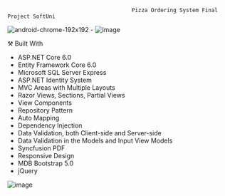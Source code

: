                                            Pizza Ordering System Final Project SoftUni 
 
 ![android-chrome-192x192](https://user-images.githubusercontent.com/86414839/199828892-fca4e184-f11c-48f8-aa8f-77eb050aeade.png) - ![image](https://user-images.githubusercontent.com/86414839/194778195-9af4bdc8-3ac8-4557-abd1-f9948d4d6d85.png)

 
 
⚒️ Built With
 - ASP.NET Core 6.0
 - Entity Framework Core 6.0
 - Microsoft SQL Server Express
 - ASP.NET Identity System
 - MVC Areas with Multiple Layouts
 - Razor Views, Sections, Partial Views
 - View Components
 - Repository Pattern
 - Auto Мapping
 - Dependency Injection
 - Data Validation, both Client-side and Server-side
 - Data Validation in the Models and Input View Models
 - Syncfusion PDF
 - Responsive Design
 - MDB Bootstrap 5.0
 - jQuery


![image](https://user-images.githubusercontent.com/86414839/196005846-0e1f4c31-5e50-428c-8a06-8460bdaa22ea.png)
